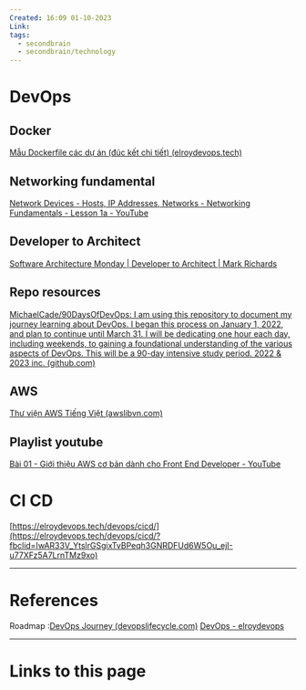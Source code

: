 ```yaml
---
Created: 16:09 01-10-2023
Link: 
tags:
  - secondbrain
  - secondbrain/technology
---
```


# DevOps
## Docker
[Mẫu Dockerfile các dự án (đúc kết chi tiết) (elroydevops.tech)](https://elroydevops.tech/mau-dockerfile-cac-du-an/#Dockerfile_Nextjs)


## Networking fundamental
[Network Devices - Hosts, IP Addresses, Networks - Networking Fundamentals - Lesson 1a - YouTube](https://www.youtube.com/watch?v=bj-Yfakjllc&list=PLIFyRwBY_4bRLmKfP1KnZA6rZbRHtxmXi)
## Developer to Architect
[Software Architecture Monday | Developer to Architect | Mark Richards](https://www.developertoarchitect.com/lessons/)
## Repo resources
[MichaelCade/90DaysOfDevOps: I am using this repository to document my journey learning about DevOps. I began this process on January 1, 2022, and plan to continue until March 31. I will be dedicating one hour each day, including weekends, to gaining a foundational understanding of the various aspects of DevOps. This will be a 90-day intensive study period. 2022 & 2023 inc. (github.com)](https://github.com/MichaelCade/90DaysOfDevOps)
## AWS
[Thư viện AWS Tiếng Việt (awslibvn.com)](https://www.awslibvn.com/)
## Playlist youtube
[Bài 01 - Giới thiệu AWS cơ bản dành cho Front End Developer - YouTube](https://www.youtube.com/watch?v=0qCVEMx7TIM&list=PL7_CawtGdTaSzNYezRZkZfkTwov2VGMR4)


# CI CD
[https://elroydevops.tech/devops/cicd/](https://elroydevops.tech/devops/cicd/?fbclid=IwAR33V_YtslrGSgixTvBPeqh3GNRDFUd6W5Ou_ejI-u77XFz5A7LrnTMz9xo)

--- 
# References
Roadmap :[DevOps Journey (devopslifecycle.com)](https://devopslifecycle.com/roadmaps?ref=morioh.com&utm_source=morioh.com)
[DevOps - elroydevops](https://elroydev.tech/devops/?fbclid=IwAR3j7gmzoR9lwpnlpkT-5swFoRgUdXmRVDNC7BAFgEf-FB8GoEI6xifnuUo)

--- 
# Links to this page


